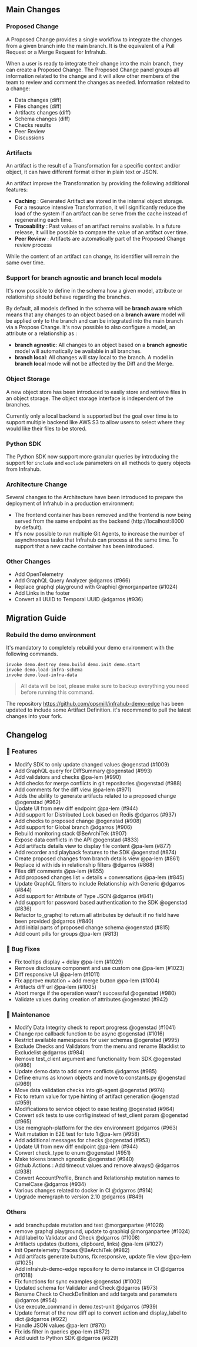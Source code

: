 
## Main Changes

### Proposed Change

A Proposed Change provides a single workflow to integrate the changes from a given branch into the main branch.
It is the equivalent of a Pull Request or a Merge Request for Infrahub.

When a user is ready to integrate their change into the main branch, they can create a Proposed Change.
The Proposed Change panel groups all information related to the change and it will allow other members of the team to review and comment the changes as needed.
Information related to a change:
- Data changes (diff)
- Files changes (diff)
- Artifacts changes (diff)
- Schema changes (diff)
- Checks results
- Peer Review
- Discussions

### Artifacts

An artifact is the result of a Transformation for a specific context and/or object, it can have different format either in plain text or JSON.

An artifact improve the Transformation by providing the following additional features:
- **Caching** : Generated Artifact are stored in the internal object storage. For a resource intensive Transformation, it will significantly reduce the load of the system if an artifact can be serve from the cache instead of regenerating each time.
- **Traceability** : Past values of an artifact remains available. In a future release, it will be possible to compare the value of an artifact over time.
- **Peer Review** : Artifacts are automatically part of the Proposed Change review process

While the content of an artifact can change, its identifier will remain the same over time.

### Support for branch agnostic and branch local models

It's now possible to define in the schema how a given model, attribute or relationship should behave regarding the branches.

By default, all models defined in the schema will be **branch aware** which means that any changes to an object based on a **branch aware** model will be applied only to the branch and can be integrated into the main branch via a Propose Change.
It's now possible to also configure a model, an attribute or a relationship as :
- **branch agnostic**: All changes to an object based on a **branch agnostic** model will automatically be available in all branches.
- **branch local**:  All changes will stay local to the branch. A model in **branch local** mode will not be affected by the Diff and the Merge.


### Object Storage

A new object store has been introduced to easily store and retrieve files in an object storage. The object storage interface is independent of the branches.

Currently only a local backend is supported but the goal over time is to support multiple backend like AWS S3 to allow users to select where they would like their files to be stored.


### Python SDK

The Python SDK now support more granular queries by introducing the support for `include` and `exclude` parameters on all methods to query objects from Infrahub.


### Architecture Change

Several changes to the Architecture have been introduced to prepare the deployment of Infrahub in a production environment:
- The frontend container has been removed and the frontend is now being served from the same endpoint as the backend (http://localhost:8000 by default).
- It's now possible to run multiple Git Agents, to increase the number of asynchronous tasks that Infrahub can process at the same time. To support that a new cache container has been introduced.

### Other Changes

- Add OpenTelemetry
- Add GraphQL Query Analyzer @dgarros (#966)
- Replace graphql playground with Graphiql @morganpartee (#1024)
- Add Links in the footer
- Convert all UUID to Temporal UUID @dgarros (#936)

## Migration Guide

### Rebuild the demo environment

It's mandatory to completely rebuild your demo environment with the following commands.

```
invoke demo.destroy demo.build demo.init demo.start
invoke demo.load-infra-schema
invoke demo.load-infra-data
```
> All data will be lost, please make sure to backup everything you need before running this command.

The repository https://github.com/opsmill/infrahub-demo-edge has been updated to include some Artifact Definition.
it's recommend to pull the latest changes into your fork.

## Changelog

### 🚀 Features

- Modify SDK to only update changed values @ogenstad (#1009)
- Add GraphQL query for DiffSummary @ogenstad (#993)
- Add validators and checks @pa-lem (#990)
- Add checks for merge conflicts in git repositories @ogenstad (#988)
- Add comments for the diff view @pa-lem (#971)
- Adds the ability to generate artifacts related to a proposed change @ogenstad (#962)
- Update UI from new diff endpoint @pa-lem (#944)
- Add support for Distributed Lock based on Redis @dgarros (#937)
- Add checks to proposed change @ogenstad (#908)
- Add support for Global branch @dgarros (#906)
- Rebuild monitoring stack @BeArchiTek (#907)
- Expose data conflicts in the API @ogenstad (#833)
- Add artifacts details view to display file content @pa-lem (#877)
- Add recorder and playback features to the SDK @ogenstad (#874)
- Create proposed changes from branch details view @pa-lem (#861)
- Replace id with ids in relationship filters @dgarros (#868)
- Files diff comments @pa-lem (#855)
- Add proposed changes list + details + conversations @pa-lem (#845)
- Update GraphQL filters to include Relationship with Generic @dgarros (#844)
- Add support for Attribute of Type JSON @dgarros (#841)
- Add support for password based authentication to the SDK @ogenstad (#836)
- Refactor to\_graphql to return all attributes by default if no field have been provided @dgarros (#840)
- Add initial parts of proposed change schema @ogenstad (#815)
- Add count pills for groups @pa-lem (#813)

### 🐛 Bug Fixes

- Fix tooltips display + delay @pa-lem (#1029)
- Remove disclosure component and use custom one @pa-lem (#1023)
- Diff responsive UI @pa-lem (#1011)
- Fix approve mutation + add merge button @pa-lem (#1004)
- Artifacts diff url @pa-lem (#1005)
- Abort merge if the operation wasn't successful @ogenstad (#980)
- Validate values during creation of attributes @ogenstad (#942)

### 🧰 Maintenance

- Modify Data Integrity check to report progress @ogenstad (#1041)
- Change rpc callback function to be async @ogenstad (#1016)
- Restrict available namespaces for user schemas @ogenstad (#995)
- Exclude Checks and Validators from the menu and rename Blacklist to Excludelist @dgarros (#984)
- Remove test\_client argument and functionality from SDK @ogenstad (#986)
- Update demo data to add some conflicts @dgarros (#985)
- Define enums as known objects and move to constants.py @ogenstad (#969)
- Move data validation checks into git-agent @ogenstad (#974)
- Fix to return value for type hinting of artifact generation @ogenstad (#959)
- Modifications to service object to ease testing @ogenstad (#964)
- Convert sdk tests to use config instead of test\_client param @ogenstad (#965)
- Use memgraph-platform for the dev environment @dgarros (#963)
- Wait mutation in E2E test for tuto 1 @pa-lem (#958)
- Add additional messages for checks @ogenstad (#953)
- Update UI from new diff endpoint @pa-lem (#944)
- Convert check\_type to enum @ogenstad (#951)
- Make tokens branch agnostic @ogenstad (#940)
- Github Actions : Add timeout values and remove always() @dgarros (#938)
- Convert AccountProfile, Branch and Relationship mutation names to CamelCase @dgarros (#934)
- Various changes related to docker in CI @dgarros (#914)
- Upgrade memgraph to version 2.10 @dgarros (#849)

### Others

- add branchupdate mutation and test @morganpartee (#1026)
- remove graphql playground, update to graphiql @morganpartee (#1024)
- Add label to Validator and Check @dgarros (#1008)
- Artifacts updates (buttons, clipboard, links) @pa-lem (#1027)
- Init Opentelemetry Traces @BeArchiTek (#982)
- Add artifacts generate buttons, fix responsive, update file view @pa-lem (#1025)
- Add infrahub-demo-edge repository to demo instance in CI @dgarros (#1018)
- Fix functions for sync examples @ogenstad (#1002)
- Updated schema for Validator and Check @dgarros (#973)
- Rename Check to CheckDefinition and add targets and parameters @dgarros (#954)
- Use execute\_command in demo.test-unit @dgarros (#939)
- Update format of the new diff api to convert action and display\_label to dict @dgarros (#922)
- Handle JSON values @pa-lem (#870)
- Fix ids filter in queries @pa-lem (#872)
- Add uuidt to Python SDK @dgarros (#829)